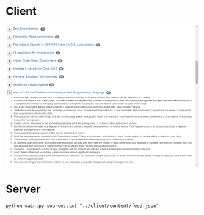 # Client #
<img src="ui.png"/>

# Server #

```
python main.py sources.txt "../client/content/feed.json"
```